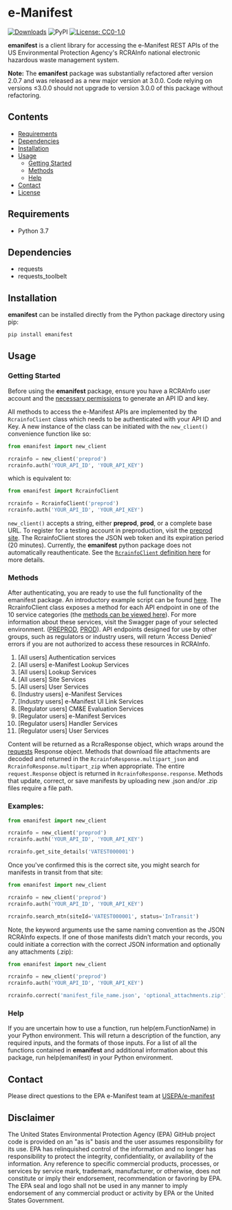 # e-Manifest

[![Downloads](https://pepy.tech/badge/emanifest)](https://pepy.tech/project/emanifest)
![PyPI](https://img.shields.io/pypi/v/emanifest)
[![License: CC0-1.0](https://img.shields.io/badge/License-CC0_1.0-lightgrey.svg)](http://creativecommons.org/publicdomain/zero/1.0/)

**emanifest** is a client library for accessing the e-Manifest REST APIs of the US Environmental Protection Agency's
RCRAInfo national electronic hazardous waste management system.

**Note:** The **emanifest** package was substantially refactored after version 2.0.7 and was released as a new major
version at 3.0.0. Code relying on versions ≤3.0.0 should not upgrade to version 3.0.0 of this package without
refactoring.

## Contents

- [Requirements](#requirements)
- [Dependencies](#dependencies)
- [Installation](#installation)
- [Usage](#usage)
    - [Getting Started](#getting-started)
    - [Methods](#methods)
    - [Help](#help)
- [Contact](#contact)
- [License](LICENSE.txt)

## Requirements

- Python 3.7

## Dependencies

- requests
- requests_toolbelt

## Installation

**emanifest** can be installed directly from the Python package directory using pip:

```bash
pip install emanifest
```

## Usage

### Getting Started

Before using the **emanifest** package, ensure you have a RCRAInfo user account and
the [necessary permissions](https://www.epa.gov/e-manifest/frequent-questions-about-e-manifest#user_question6) to
generate an API ID and key.

All methods to access the e-Manifest APIs are implemented by the `RcrainfoClient` class which needs to be authenticated
with your API ID and Key. A new instance of the class can be initiated with the `new_client()` convenience function
like so:

```python
from emanifest import new_client

rcrainfo = new_client('preprod')
rcrainfo.auth('YOUR_API_ID', 'YOUR_API_KEY')
```

which is equivalent to:

```python
from emanifest import RcrainfoClient

rcrainfo = RcrainfoClient('preprod')
rcrainfo.auth('YOUR_API_ID', 'YOUR_API_KEY')
```

`new_client()` accepts a string, either **preprod**, **prod**, or a complete base URL. To register for a testing
account in preproduction, visit the [preprod site](https://rcrainfopreprod.epa.gov/rcrainfo/action/secured/login). The
RcrainfoClient stores the JSON web token and its expiration period (20 minutes). Currently, the **emanifest** python
package does not automatically reauthenticate. See
the [`RcrainfoClient` definition here](/emanifest-py/src/emanifest/client.py) for more details.

### Methods

After authenticating, you are ready to use the full functionality of the emanifest package. An introductory example
script can be found [here](src/example.py). The RcrainfoClient class exposes a method for each API endpoint in one of
the 10 service categories (the [methods can be viewed here](/emanifest-py/src/emanifest/client.py)). For more
information about these services, visit the Swagger page of your selected
environment. ([PREPROD](https://rcrainfopreprod.epa.gov/rcrainfo/secured/swagger/), [PROD](https://rcrainfo.epa.gov/rcrainfoprod/secured/swagger/)).
API endpoints designed for use by other groups, such as regulators or industry users, will return 'Access Denied' errors
if you are not authorized to access these resources in RCRAInfo.

1. [All users] Authentication services
2. [All users] e-Manifest Lookup Services
3. [All users] Lookup Services
4. [All users] Site Services
5. [All users] User Services
6. [Industry users] e-Manifest Services
7. [Industry users] e-Manifest UI Link Services
8. [Regulator users] CM&E Evaluation Services
9. [Regulator users] e-Manifest Services
10. [Regulator users] Handler Services
11. [Regulator users] User Services

Content will be returned as a RcraResponse object, which wraps around
the [requests](https://pypi.org/project/requests/) Response object. Methods that download file attachments are decoded
and returned in the ```RcrainfoResponse.multipart_json``` and ```RcrainfoResponse.multipart_zip``` when appropriate. The
entire ```request.Response``` object is returned in ```RcrainfoResponse.response```. Methods that update, correct, or
save manifests by uploading new .json and/or .zip files require a file path.

### Examples:

```python
from emanifest import new_client

rcrainfo = new_client('preprod')
rcrainfo.auth('YOUR_API_ID', 'YOUR_API_KEY')

rcrainfo.get_site_details('VATEST000001')
```

Once you've confirmed this is the correct site, you might search for manifests in transit from that site:

```python
from emanifest import new_client

rcrainfo = new_client('preprod')
rcrainfo.auth('YOUR_API_ID', 'YOUR_API_KEY')

rcrainfo.search_mtn(siteId='VATEST000001', status='InTransit')
```

Note, the keyword arguments use the same naming convention as the JSON RCRAInfo expects. If one of those manifests
didn't match your records, you could initiate a
correction with the correct JSON information
and optionally any attachments (.zip):

```python
from emanifest import new_client

rcrainfo = new_client('preprod')
rcrainfo.auth('YOUR_API_ID', 'YOUR_API_KEY')

rcrainfo.correct('manifest_file_name.json', 'optional_attachments.zip')
```

### Help

If you are uncertain how to use a function, run help(em.FunctionName) in your Python environment. This will return a
description of the function, any required inputs, and the formats of those inputs. For a list of all the functions
contained in **emanifest** and additional information about this package, run help(emanifest) in your Python
environment.

## Contact

Please direct questions to the EPA e-Manifest team at [USEPA/e-manifest](https://github.com/USEPA/e-manifest)

## Disclaimer

The United States Environmental Protection Agency (EPA) GitHub project code is provided on an "as is" basis and the user
assumes responsibility for its use. EPA has relinquished control of the information and no longer has responsibility to
protect the integrity, confidentiality, or availability of the information. Any reference to specific commercial
products, processes, or services by service mark, trademark, manufacturer, or otherwise, does not constitute or imply
their endorsement, recommendation or favoring by EPA. The EPA seal and logo shall not be used in any manner to imply
endorsement of any commercial product or activity by EPA or the United States Government.
